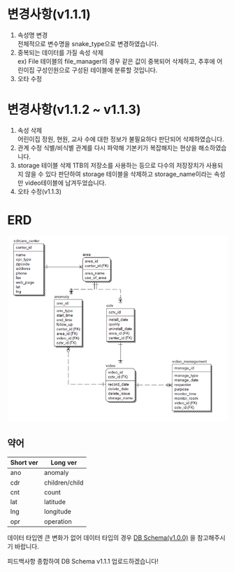 # 변경사항(v1.1.1)

1. 속성명 변경  
  전체적으로 변수명을 snake_type으로 변경하였습니다.  
2. 중복되는 데이터를 가질 속성 삭제  
  ex) File 테이블의 file_manager의 경우 같은 값이 중복되어 삭제하고, 추후에 어린이집 구성인원으로 구성된 테이블에 분류할 것입니다.  
3. 오타 수정

# 변경사항(v1.1.2 ~ v1.1.3)
1. 속성 삭제  
   어린이집 정원, 현원, 교사 수에 대한 정보가 불필요하다 판단되어 삭제하였습니다. 
2. 관계 수정
    식별/비식별 관계를 다시 파악해 기본키가 복잡해지는 현상을 해소하였습니다.
3. storage 테이블 삭제
    1TB의 저장소를 사용하는 등으로 다수의 저장장치가 사용되지 않을 수 있다 판단하여 storage 테이블을 삭제하고 storage_name이라는 속성만 video테이블에 남겨두었습니다. 
4. 오타 수정(v1.1.3)

# ERD
![ERD(v1.1.3).png](./ERD(v1.1.3).png)

## 약어
|Short ver|Long ver|
|----|----|
|ano|anomaly|
|cdr|children/child|
|cnt|count|
|lat|latitude|
|lng|longitude|
|opr|operation|  
   

데이터 타입엔 큰 변화가 없어 데이터 타입의 경우 [DB Schema(v1.0.0)](https://2021-spring-dsc-project-team.atlassian.net/wiki/spaces/KDK/pages/6029378/DB+v1.0.0, "confluence - db schema") 을 참고해주시기 바랍니다.


피드백사항 종합하여 DB Schema v1.1.1 업로드하겠습니다!

